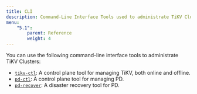 ```yaml
---
title: CLI
description: Command-Line Interface Tools used to administrate TiKV Clusters
menu:
    "5.1":
        parent: Reference
        weight: 4
---
```


You can use the following command-line interface tools to administrate TiKV Clusters:

* [`tikv-ctl`](../tikv-ctl): A control plane tool for managing TiKV, both online and offline.
* [`pd-ctl`](../pd-ctl): A control plane tool for managing PD.
* [`pd-recover`](../pd-recover): A disaster recovery tool for PD.
